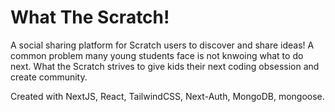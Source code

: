 # What The Scratch!

A social sharing platform for Scratch users to discover and share ideas! A common problem many young students face is not knwoing what to do next. What the Scratch strives to give kids their next coding obsession and create community. 

Created with NextJS, React, TailwindCSS, Next-Auth, MongoDB, mongoose.